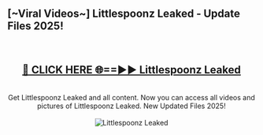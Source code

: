 <h2>[~Viral Videos~] Littlespoonz Leaked - Update Files 2025!</h2>
<br>
<div align="center">
<h2><a href="https://betterlinks.top/A2PfLJ" rel="nofollow">🔴 CLICK HERE 🌐==►► Littlespoonz Leaked</a></h2>
<br>
Get Littlespoonz Leaked and all content. Now you can access all videos and pictures of Littlespoonz Leaked. New Updated Files 2025!
<br>
<br>
<a href="https://betterlinks.top/A2PfLJ" rel="nofollow" data-target="animated-image.originalLink"><img src="https://i.ibb.co.com/WyWwxjT/player-gif2.gif" alt="Littlespoonz Leaked" style="max-width: 100%; display: inline-block;" data-target="animated-image.originalImage"></a>
</div>
<br>
